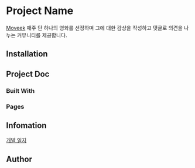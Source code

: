 # Project Name

[Moveek](https://individual-project-cyan.vercel.app/)
매주 단 하나의 영화를 선정하며 그에 대한 감상을 작성하고 댓글로 의견을 나누는 커뮤니티를 제공합니다.

## Installation

## Project Doc

### Built With

### Pages

## Infomation

[개발 일지](https://lapis-shrimp-bc5.notion.site/564c260575ba4427964e0e4a2db34f35?pvs=4)

## Author
